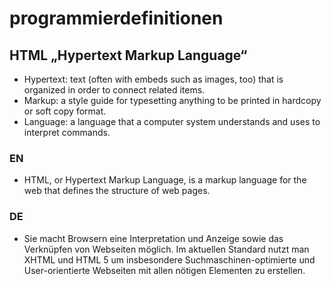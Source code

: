 # programmierdefinitionen
## HTML „Hypertext Markup Language“
* Hypertext: text (often with embeds such as images, too) that is organized in order to connect related items.
* Markup: a style guide for typesetting anything to be printed in hardcopy or soft copy format.
* Language: a language that a computer system understands and uses to interpret commands.
### EN
* HTML, or Hypertext Markup Language, is a markup language for the web that defines the structure of web pages.
### DE
* Sie macht Browsern eine Interpretation und Anzeige sowie das Verknüpfen von Webseiten möglich. Im aktuellen Standard nutzt man XHTML und HTML 5 um insbesondere Suchmaschinen-optimierte und User-orientierte Webseiten mit allen nötigen Elementen zu erstellen.
